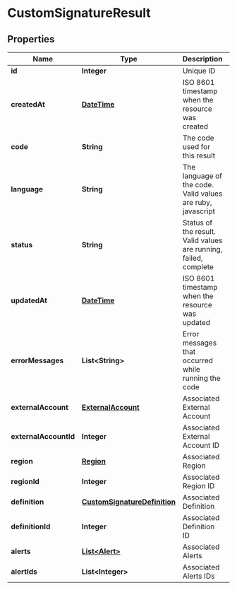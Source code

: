 
# CustomSignatureResult

## Properties
Name | Type | Description | Notes
------------ | ------------- | ------------- | -------------
**id** | **Integer** | Unique ID |  [optional]
**createdAt** | [**DateTime**](DateTime.md) | ISO 8601 timestamp when the resource was created |  [optional]
**code** | **String** | The code used for this result |  [optional]
**language** | **String** | The language of the code. Valid values are ruby, javascript |  [optional]
**status** | **String** | Status of the result. Valid values are running, failed, complete |  [optional]
**updatedAt** | [**DateTime**](DateTime.md) | ISO 8601 timestamp when the resource was updated |  [optional]
**errorMessages** | **List&lt;String&gt;** | Error messages that occurred while running the code |  [optional]
**externalAccount** | [**ExternalAccount**](ExternalAccount.md) | Associated External Account |  [optional]
**externalAccountId** | **Integer** | Associated External Account ID |  [optional]
**region** | [**Region**](Region.md) | Associated Region |  [optional]
**regionId** | **Integer** | Associated Region ID |  [optional]
**definition** | [**CustomSignatureDefinition**](CustomSignatureDefinition.md) | Associated Definition |  [optional]
**definitionId** | **Integer** | Associated Definition ID |  [optional]
**alerts** | [**List&lt;Alert&gt;**](Alert.md) | Associated Alerts |  [optional]
**alertIds** | **List&lt;Integer&gt;** | Associated Alerts IDs |  [optional]



